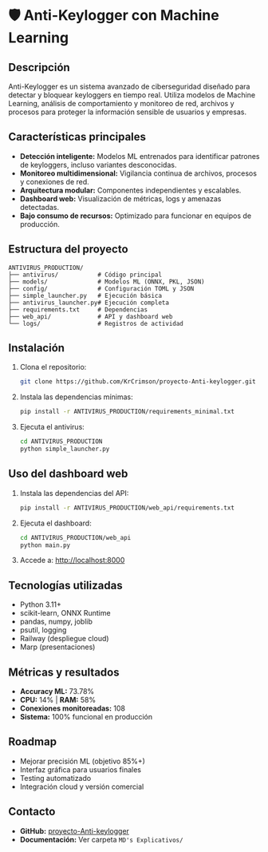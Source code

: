 # 🛡️ Anti-Keylogger con Machine Learning

## Descripción

Anti-Keylogger es un sistema avanzado de ciberseguridad diseñado para detectar y bloquear keyloggers en tiempo real. Utiliza modelos de Machine Learning, análisis de comportamiento y monitoreo de red, archivos y procesos para proteger la información sensible de usuarios y empresas.

## Características principales

- **Detección inteligente:** Modelos ML entrenados para identificar patrones de keyloggers, incluso variantes desconocidas.
- **Monitoreo multidimensional:** Vigilancia continua de archivos, procesos y conexiones de red.
- **Arquitectura modular:** Componentes independientes y escalables.
- **Dashboard web:** Visualización de métricas, logs y amenazas detectadas.
- **Bajo consumo de recursos:** Optimizado para funcionar en equipos de producción.

## Estructura del proyecto

```
ANTIVIRUS_PRODUCTION/
├── antivirus/           # Código principal
├── models/              # Modelos ML (ONNX, PKL, JSON)
├── config/              # Configuración TOML y JSON
├── simple_launcher.py   # Ejecución básica
├── antivirus_launcher.py# Ejecución completa
├── requirements.txt     # Dependencias
├── web_api/             # API y dashboard web
└── logs/                # Registros de actividad
```

## Instalación

1. Clona el repositorio:
   ```bash
   git clone https://github.com/KrCrimson/proyecto-Anti-keylogger.git
   ```
2. Instala las dependencias mínimas:
   ```bash
   pip install -r ANTIVIRUS_PRODUCTION/requirements_minimal.txt
   ```
3. Ejecuta el antivirus:
   ```bash
   cd ANTIVIRUS_PRODUCTION
   python simple_launcher.py
   ```

## Uso del dashboard web

1. Instala las dependencias del API:
   ```bash
   pip install -r ANTIVIRUS_PRODUCTION/web_api/requirements.txt
   ```
2. Ejecuta el dashboard:
   ```bash
   cd ANTIVIRUS_PRODUCTION/web_api
   python main.py
   ```
3. Accede a: [http://localhost:8000](http://localhost:8000)

## Tecnologías utilizadas

- Python 3.11+
- scikit-learn, ONNX Runtime
- pandas, numpy, joblib
- psutil, logging
- Railway (despliegue cloud)
- Marp (presentaciones)

## Métricas y resultados

- **Accuracy ML:** 73.78%
- **CPU:** 14% | **RAM:** 58%
- **Conexiones monitoreadas:** 108
- **Sistema:** 100% funcional en producción

## Roadmap

- Mejorar precisión ML (objetivo 85%+)
- Interfaz gráfica para usuarios finales
- Testing automatizado
- Integración cloud y versión comercial

## Contacto

- **GitHub:** [proyecto-Anti-keylogger](https://github.com/KrCrimson/proyecto-Anti-keylogger)
- **Documentación:** Ver carpeta `MD's Explicativos/`
